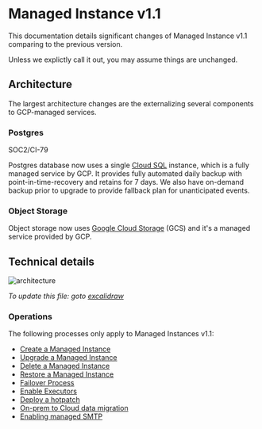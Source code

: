 # Managed Instance v1.1

This documentation details significant changes of Managed Instance v1.1 comparing to the previous version.

Unless we explictly call it out, you may assume things are unchanged.

## Architecture

The largest architecture changes are the externalizing several components to
GCP-managed services.

### Postgres

<span class="badge badge-note">SOC2/CI-79</span>

Postgres database now uses a single [Cloud SQL] instance, which is a fully managed service by GCP. It provides fully automated daily backup with point-in-time-recovery and retains for 7 days. We also have on-demand backup prior to upgrade to provide fallback plan for unanticipated events.

### Object Storage

Object storage now uses [Google Cloud Storage] (GCS) and it's a managed service provided by GCP.

## Technical details

![architecture](https://storage.googleapis.com/sourcegraph-assets/managed-instances-architecture-v1.1.png)

_To update this file: goto
[excalidraw](https://app.excalidraw.com/s/4Dr1S6qmmY7/32zlotHc5bx)_

### Operations

The following processes only apply to Managed Instances v1.1:

- [Create a Managed Instance](./mi1-1_creation_process.md)
- [Upgrade a Managed Instance](./mi1-1_upgrade_process.md)
- [Delete a Managed Instance](./mi1-1_delete_process.md)
- [Restore a Managed Instance](./mi1-1_restore_process.md)
- [Failover Process](./mi1-1_failover_process.md)
- [Enable Executors](./mi1-1_enable_executors_process.md)
- [Deploy a hotpatch](./mi1-1_hotpatch_process.md)
- [On-prem to Cloud data migration](./mi1-1_onprem_data_migration.md)
- [Enabling managed SMTP](./mi1-1_managed_smtp.md)

[cloud sql]: https://cloud.google.com/sql/postgresql
[google cloud storage]: https://cloud.google.com/storage
